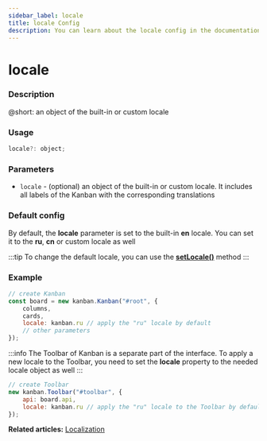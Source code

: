 ```yaml
---
sidebar_label: locale
title: locale Config
description: You can learn about the locale config in the documentation of the DHTMLX JavaScript Kanban library. Browse developer guides and API reference, try out code examples and live demos, and download a free 30-day evaluation version of DHTMLX Kanban.
---
```


# locale

### Description

@short: an object of the built-in or custom locale

### Usage

~~~jsx {}
locale?: object;
~~~

### Parameters

- `locale` - (optional) an object of the built-in or custom locale. It includes all labels of the Kanban with the corresponding translations

### Default config

By default, the **locale** parameter is set to the built-in **en** locale. You can set it to the **ru**, **cn** or custom locale as well

:::tip
To change the default locale, you can use the [**setLocale()**](../../methods/js_kanban_setlocale_method) method
:::

### Example

~~~jsx {5}
// create Kanban
const board = new kanban.Kanban("#root", {
	columns,
	cards,
	locale: kanban.ru // apply the "ru" locale by default
	// other parameters
});
~~~

:::info
The Toolbar of Kanban is a separate part of the interface. To apply a new locale to the Toolbar, you need to set the **locale** property to the needed locale object as well
:::

~~~jsx {4}
// create Toolbar
new kanban.Toolbar("#toolbar", {
	api: board.api,
	locale: kanban.ru // apply the "ru" locale to the Toolbar by default
});
~~~

**Related articles:** [Localization](../../../guides/localization)